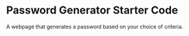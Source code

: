 # Password Generator Starter Code
A webpage that generates a password based on your choice of criteria.
